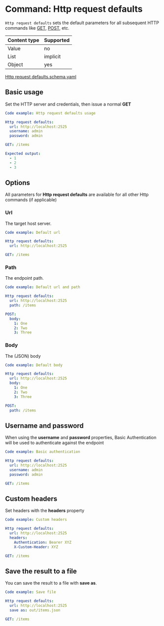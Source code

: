 # Command: Http request defaults

`Http request defaults` sets the default parameters for all subsequent HTTP commands
like [GET](GET.md), [POST](POST.md), etc.

| Content type | Supported |
|--------------|-----------|
| Value        | no        |
| List         | implicit  |
| Object       | yes       |

[Http request defaults.schema.yaml](Http%20request%20defaults.schema.yaml)

## Basic usage

Set the HTTP server and credentials, then issue a normal **GET**

```yaml instacli
Code example: Http request defaults usage

Http request defaults:
  url: http://localhost:2525
  username: admin
  password: admin

GET: /items

Expected output:
  - 1
  - 2
  - 3
```

## Options

All parameters for **Http request defaults** are available for all other Http commands (if applicable)

### Url

The target host server.

```yaml instacli
Code example: Default url

Http request defaults:
  url: http://localhost:2525

GET: /items
```

### Path

The endpoint path.

```yaml instacli
Code example: Default url and path

Http request defaults:
  url: http://localhost:2525
  path: /items

POST:
  body:
    1: One
    2: Two
    3: Three
```

### Body

The (JSON) body

```yaml instacli
Code example: Default body

Http request defaults:
  url: http://localhost:2525
  body:
    1: One
    2: Two
    3: Three

POST:
  path: /items
```

## Username and password

When using the **username** and **password** properties, Basic Authentication will be used to authenticate against the
endpoint

```yaml instacli
Code example: Basic authentication

Http request defaults:
  url: http://localhost:2525
  username: admin
  password: admin

GET: /items
```

## Custom headers

Set headers with the **headers** property

```yaml instacli
Code example: Custom headers

Http request defaults:
  url: http://localhost:2525
  headers:
    Authentication: Bearer XYZ
    X-Custom-Header: XYZ

GET: /items
```

## Save the result to a file

You can save the result to a file with **save as**.

```yaml instacli
Code example: Save file

Http request defaults:
  url: http://localhost:2525
  save as: out/items.json

GET: /items
```
